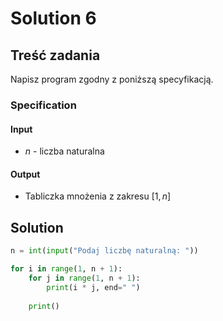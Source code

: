 # Solution 6

## Treść zadania

Napisz program zgodny z poniższą specyfikacją.

### Specification

#### Input

* $n$ - liczba naturalna

#### Output

* Tabliczka mnożenia z zakresu $[1,n]$

## Solution

```python
n = int(input("Podaj liczbę naturalną: "))

for i in range(1, n + 1):
    for j in range(1, n + 1):
        print(i * j, end=" ")
    
    print()
```